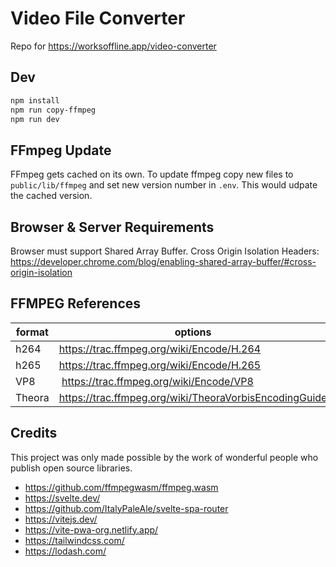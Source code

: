 # Video File Converter

Repo for https://worksoffline.app/video-converter

## Dev

```bash
npm install
npm run copy-ffmpeg
npm run dev
```

## FFmpeg Update

FFmpeg gets cached on its own. To update ffmpeg copy new files to `public/lib/ffmpeg` and set new version number in `.env`. This would udpate the cached version.

## Browser & Server Requirements

Browser must support Shared Array Buffer.
Cross Origin Isolation Headers: https://developer.chrome.com/blog/enabling-shared-array-buffer/#cross-origin-isolation

## FFMPEG References

| format | options                                                |
| ------ | ------------------------------------------------------ |
| h264   | https://trac.ffmpeg.org/wiki/Encode/H.264              |
| h265   | https://trac.ffmpeg.org/wiki/Encode/H.265              |
| VP8    |  https://trac.ffmpeg.org/wiki/Encode/VP8               |
| Theora | https://trac.ffmpeg.org/wiki/TheoraVorbisEncodingGuide |

## Credits

This project was only made possible by the work of wonderful people who publish open source libraries.

- https://github.com/ffmpegwasm/ffmpeg.wasm
- https://svelte.dev/
- https://github.com/ItalyPaleAle/svelte-spa-router
- https://vitejs.dev/
- https://vite-pwa-org.netlify.app/
- https://tailwindcss.com/
- https://lodash.com/
